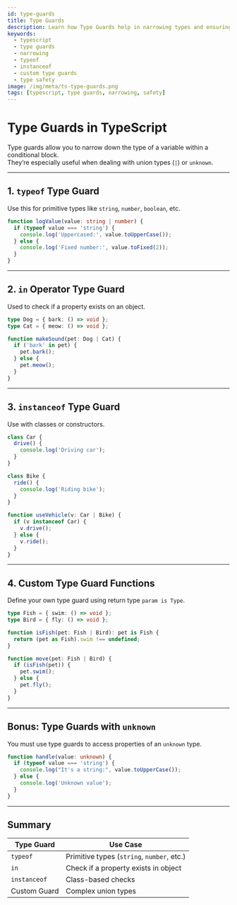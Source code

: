 ```yaml
---
id: type-guards
title: Type Guards
description: Learn how Type Guards help in narrowing types and ensuring type safety during runtime checks in TypeScript.
keywords:
  - typescript
  - type guards
  - narrowing
  - typeof
  - instanceof
  - custom type guards
  - type safety
image: /img/meta/ts-type-guards.png
tags: [typescript, type guards, narrowing, safety]
---
```


# Type Guards in TypeScript

Type guards allow you to narrow down the type of a variable within a conditional block.  
They’re especially useful when dealing with union types (`|`) or `unknown`.

---

## 1. `typeof` Type Guard

Use this for primitive types like `string`, `number`, `boolean`, etc.

```ts
function logValue(value: string | number) {
  if (typeof value === 'string') {
    console.log('Uppercased:', value.toUpperCase());
  } else {
    console.log('Fixed number:', value.toFixed(2));
  }
}
```

---

## 2. `in` Operator Type Guard

Used to check if a property exists on an object.

```ts
type Dog = { bark: () => void };
type Cat = { meow: () => void };

function makeSound(pet: Dog | Cat) {
  if ('bark' in pet) {
    pet.bark();
  } else {
    pet.meow();
  }
}
```

---

## 3. `instanceof` Type Guard

Use with classes or constructors.

```ts
class Car {
  drive() {
    console.log('Driving car');
  }
}

class Bike {
  ride() {
    console.log('Riding bike');
  }
}

function useVehicle(v: Car | Bike) {
  if (v instanceof Car) {
    v.drive();
  } else {
    v.ride();
  }
}
```

---

## 4. Custom Type Guard Functions

Define your own type guard using return type `param is Type`.

```ts
type Fish = { swim: () => void };
type Bird = { fly: () => void };

function isFish(pet: Fish | Bird): pet is Fish {
  return (pet as Fish).swim !== undefined;
}

function move(pet: Fish | Bird) {
  if (isFish(pet)) {
    pet.swim();
  } else {
    pet.fly();
  }
}
```

---

## Bonus: Type Guards with `unknown`

You must use type guards to access properties of an `unknown` type.

```ts
function handle(value: unknown) {
  if (typeof value === 'string') {
    console.log("It's a string:", value.toUpperCase());
  } else {
    console.log('Unknown value');
  }
}
```

---

## Summary

| Type Guard   | Use Case                                   |
| ------------ | ------------------------------------------ |
| `typeof`     | Primitive types (`string`, `number`, etc.) |
| `in`         | Check if a property exists in object       |
| `instanceof` | Class-based checks                         |
| Custom Guard | Complex union types                        |

